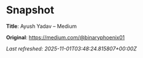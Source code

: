 # Snapshot

**Title**: Ayush Yadav – Medium

**Original**: <https://medium.com/@binaryphoenix01>

_Last refreshed: 2025-11-01T03:48:24.815807+00:00Z_
